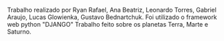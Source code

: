 Trabalho realizado por Ryan Rafael, Ana Beatriz, Leonardo Torres, Gabriel Araujo, Lucas Glowienka, Gustavo Bednartchuk.
Foi utilizado o framework web python "DJANGO" 
Trabalho feito sobre os planetas Terra, Marte e Saturno.
